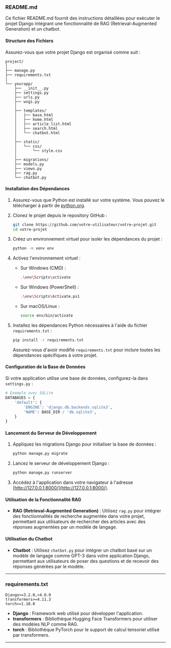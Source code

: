 ### README.md

Ce fichier README.md fournit des instructions détaillées pour exécuter le projet Django intégrant une fonctionnalité de RAG (Retrieval-Augmented Generation) et un chatbot.

#### Structure des Fichiers

Assurez-vous que votre projet Django est organisé comme suit :

```
project/
│
├── manage.py
├── requirements.txt
│
└── yourapp/
    ├── __init__.py
    ├── settings.py
    ├── urls.py
    ├── wsgi.py
    │
    ├── templates/
    │   ├── base.html
    │   ├── home.html
    │   ├── article_list.html
    │   ├── search.html
    │   └── chatbot.html
    │
    ├── static/
    │   └── css/
    │       └── style.css
    │
    ├── migrations/
    ├── models.py
    ├── views.py
    ├── rag.py
    └── chatbot.py
```

#### Installation des Dépendances

1. Assurez-vous que Python est installé sur votre système. Vous pouvez le télécharger à partir de [python.org](https://www.python.org/downloads/).

2. Clonez le projet depuis le repository GitHub :

   ```bash
   git clone https://github.com/votre-utilisateur/votre-projet.git
   cd votre-projet
   ```

3. Créez un environnement virtuel pour isoler les dépendances du projet :

   ```bash
   python -m venv env
   ```

4. Activez l'environnement virtuel :

   - Sur Windows (CMD) :

     ```bash
     .\env\Scripts\activate
     ```

   - Sur Windows (PowerShell) :

     ```bash
     .\env\Scripts\Activate.ps1
     ```

   - Sur macOS/Linux :

     ```bash
     source env/bin/activate
     ```

5. Installez les dépendances Python nécessaires à l'aide du fichier `requirements.txt` :

   ```bash
   pip install -r requirements.txt
   ```

   Assurez-vous d'avoir modifié `requirements.txt` pour inclure toutes les dépendances spécifiques à votre projet.

#### Configuration de la Base de Données

Si votre application utilise une base de données, configurez-la dans `settings.py` :

```python
# Exemple avec SQLite
DATABASES = {
    'default': {
        'ENGINE': 'django.db.backends.sqlite3',
        'NAME': BASE_DIR / 'db.sqlite3',
    }
}
```

#### Lancement du Serveur de Développement

1. Appliquez les migrations Django pour initialiser la base de données :

   ```bash
   python manage.py migrate
   ```

2. Lancez le serveur de développement Django :

   ```bash
   python manage.py runserver
   ```

3. Accédez à l'application dans votre navigateur à l'adresse [http://127.0.0.1:8000/](http://127.0.0.1:8000/).

#### Utilisation de la Fonctionnalité RAG

- **RAG (Retrieval-Augmented Generation)** : Utilisez `rag.py` pour intégrer des fonctionnalités de recherche augmentée dans votre projet, permettant aux utilisateurs de rechercher des articles avec des réponses augmentées par un modèle de langage.

#### Utilisation du Chatbot

- **Chatbot** : Utilisez `chatbot.py` pour intégrer un chatbot basé sur un modèle de langage comme GPT-3 dans votre application Django, permettant aux utilisateurs de poser des questions et de recevoir des réponses générées par le modèle.

---

### requirements.txt

```plaintext
Django>=3.2.0,<4.0.0
transformers>=4.11.3
torch>=1.10.0
```

- **Django** : Framework web utilisé pour développer l'application.
- **transformers** : Bibliothèque Hugging Face Transformers pour utiliser des modèles NLP comme RAG.
- **torch** : Bibliothèque PyTorch pour le support de calcul tensoriel utilisé par transformers.

---
